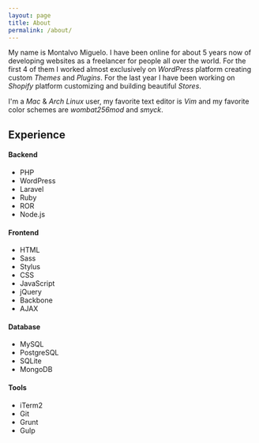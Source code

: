 ```yaml
---
layout: page
title: About
permalink: /about/
---
```


My name is Montalvo Miguelo. I have been online for about 5 years now
of developing websites as a freelancer for people all over the
world. For the first 4 of them I worked almost exclusively on
_WordPress_ platform creating custom _Themes_ and _Plugins_. For the last year I have been
working on _Shopify_ platform customizing and building beautiful
_Stores_.

I'm a _Mac_ & _Arch Linux_ user, my favorite text editor is _Vim_ and my
favorite color schemes are _wombat256mod_ and _smyck_.

## Experience

#### Backend
* PHP
* WordPress
* Laravel
* Ruby
* ROR
* Node.js

#### Frontend
* HTML
* Sass
* Stylus
* CSS
* JavaScript
* jQuery
* Backbone
* AJAX

#### Database
* MySQL
* PostgreSQL
* SQLite
* MongoDB

#### Tools
* iTerm2
* Git
* Grunt
* Gulp
